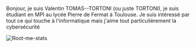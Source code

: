 Bonjour, je suis Valentin TOMAS--TORTONI (ou juste TORTONI), je suis étudiant en MPI au lycée Pierre de Fermat à Toulouse.
Je suis intéressé par tout ce qui touche à l'informatique mais j'aime tout particulièrement la cybersécurité

![Root-me-stats](https://root-me-diff.vercel.app/rm-gh?nickname=VayZort&gstats=show&style=dark)
